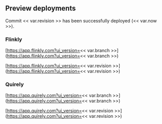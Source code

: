 ## Preview deployments

Commit << var.revision >> has been successfully deployed (<< var.now >>).

### Flinkly

[https://app.flinkly.com?ui_version=<< var.branch >>](https://app.flinkly.com?ui_version=<< var.branch >>)

[https://app.flinkly.com?ui_version=<< var.revision >>](https://app.flinkly.com?ui_version=<< var.revision >>)

### Quirely

[https://app.quirely.com?ui_version=<< var.branch >>](https://app.quirely.com?ui_version=<< var.branch >>)

[https://app.quirely.com?ui_version=<< var.revision >>](https://app.quirely.com?ui_version=<< var.revision >>)
